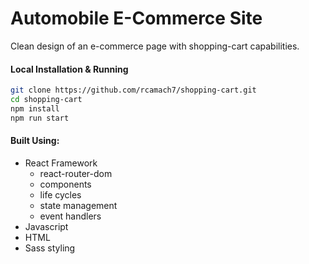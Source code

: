 # Automobile E-Commerce Site

Clean design of an e-commerce page with shopping-cart capabilities.

#### Local Installation & Running

```bash
git clone https://github.com/rcamach7/shopping-cart.git
cd shopping-cart
npm install
npm run start
```

#### Built Using:

- React Framework
  - react-router-dom
  - components
  - life cycles
  - state management
  - event handlers
- Javascript
- HTML
- Sass styling
